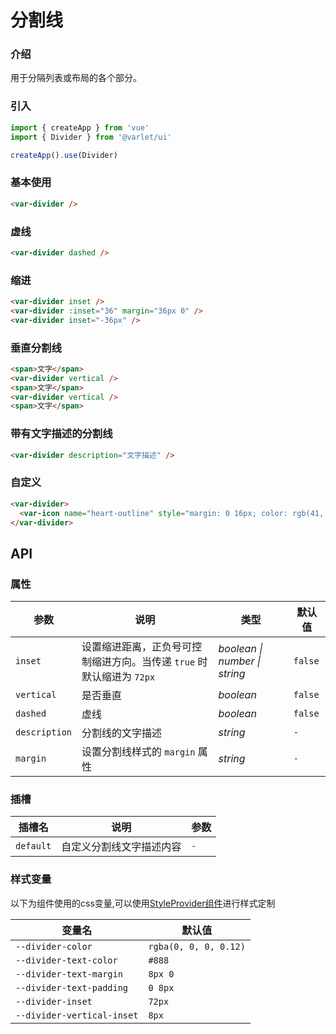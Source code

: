 # 分割线

### 介绍
用于分隔列表或布局的各个部分。

### 引入

```js
import { createApp } from 'vue'
import { Divider } from '@varlet/ui'

createApp().use(Divider)
```

### 基本使用
```html
<var-divider />
```

### 虚线
```html
<var-divider dashed />
```

### 缩进
```html
<var-divider inset />
<var-divider :inset="36" margin="36px 0" />
<var-divider inset="-36px" />
```

### 垂直分割线
```html
<span>文字</span>
<var-divider vertical />
<span>文字</span>
<var-divider vertical />
<span>文字</span>
```

### 带有文字描述的分割线
```html
<var-divider description="文字描述" />
```

### 自定义
```html
<var-divider>
  <var-icon name="heart-outline" style="margin: 0 16px; color: rgb(41, 121, 255);" />
</var-divider>
```

## API

### 属性
| 参数 | 说明 | 类型 | 默认值 | 
| --- | --- | --- | --- | 
| `inset` | 设置缩进距离，正负号可控制缩进方向。当传递 `true` 时默认缩进为 `72px` | _boolean \| number \| string_ | `false` |
| `vertical` | 是否垂直 | _boolean_ | `false` |
| `dashed` | 虚线 | _boolean_ | `false` |
| `description` | 分割线的文字描述 | _string_ | `-` |
| `margin` | 设置分割线样式的 `margin` 属性 | _string_ | `-` |

### 插槽
| 插槽名 | 说明 | 参数 |
| --- | --- | --- |
| `default` | 自定义分割线文字描述内容 | `-` |

### 样式变量
以下为组件使用的css变量,可以使用[StyleProvider组件](#/zh-CN/style-provider)进行样式定制

| 变量名 | 默认值 |
| --- | --- |
| `--divider-color` | `rgba(0, 0, 0, 0.12)` |
| `--divider-text-color` | `#888`|
| `--divider-text-margin` | `8px 0`|
| `--divider-text-padding` | `0 8px`|
| `--divider-inset` |  `72px`|
| `--divider-vertical-inset` | `8px`|